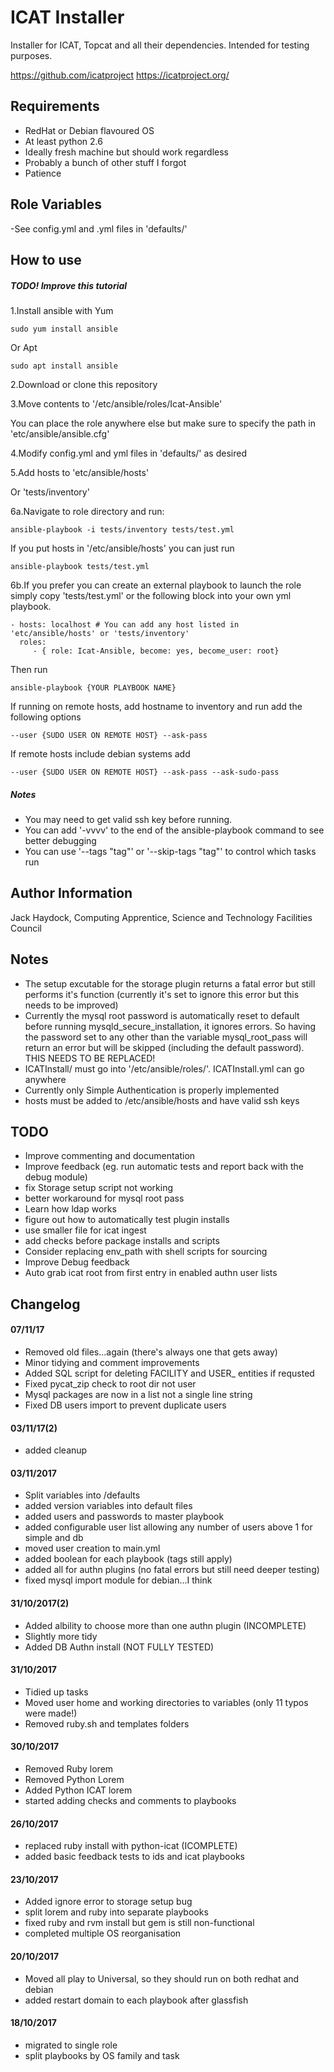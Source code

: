 ICAT Installer
=============
 
Installer for ICAT, Topcat and all their dependencies.
Intended for testing purposes.

https://github.com/icatproject
https://icatproject.org/
 

Requirements
------------

* RedHat or Debian flavoured OS
* At least python 2.6
* Ideally fresh machine but should work regardless
* Probably a bunch of other stuff I forgot
* Patience
  
Role Variables
-------------

-See config.yml and .yml files in 'defaults/'

How to use
----------

##### TODO! Improve this tutorial

1.Install ansible with Yum

	sudo yum install ansible
 
Or Apt

	sudo apt install ansible 
 
2.Download or clone this repository

3.Move contents to '/etc/ansible/roles/Icat-Ansible'

You can place the role anywhere else but make sure to specify the path in 'etc/ansible/ansible.cfg'

4.Modify config.yml and yml files in 'defaults/' as desired

5.Add hosts to 'etc/ansible/hosts' 

Or 'tests/inventory'

6a.Navigate to role directory and run:

	ansible-playbook -i tests/inventory tests/test.yml 

If you put hosts in '/etc/ansible/hosts' you can just run

	ansible-playbook tests/test.yml

6b.If you prefer you can create an external playbook to launch the role simply copy 'tests/test.yml' or the following block into your own yml playbook.

    - hosts: localhost # You can add any host listed in 'etc/ansible/hosts' or 'tests/inventory'
      roles:
         - { role: Icat-Ansible, become: yes, become_user: root}

Then run

	ansible-playbook {YOUR PLAYBOOK NAME}



If running on remote hosts, add hostname to inventory and run add the following options

 	--user {SUDO USER ON REMOTE HOST} --ask-pass

If remote hosts include debian systems add

	--user {SUDO USER ON REMOTE HOST} --ask-pass --ask-sudo-pass

##### Notes
* You may need to get valid ssh key before running.
* You can add '-vvvv' to the end of the ansible-playbook command to see better debugging
* You can use '--tags "tag"' or '--skip-tags "tag"' to control which tasks run


  
Author Information
------------------


Jack Haydock, Computing Apprentice, Science and Technology Facilities Council


Notes
-----

* The setup excutable for the storage plugin returns a fatal error but still performs it's function (currently it's set to ignore this error but this needs to be improved)
* Currently the mysql root password is automatically reset to default before running mysqld_secure_installation, it ignores errors. So having the password set to any other than the variable mysql_root_pass will return an error but will be skipped (including the default password). THIS NEEDS TO BE REPLACED!
* ICATInstall/ must go into '/etc/ansible/roles/'. ICATInstall.yml can go anywhere
* Currently only Simple Authentication is properly implemented
* hosts must be added to /etc/ansible/hosts and have valid ssh keys


TODO
----

* Improve commenting and documentation
* Improve feedback (eg. run automatic tests and report back with the debug module)
* fix Storage setup script not working
* better workaround for mysql root pass
* Learn how ldap works
* figure out how to automatically test plugin installs
* use smaller file for icat ingest
* add checks before package installs and scripts
* Consider replacing env_path with shell scripts for sourcing
* Improve Debug feedback
* Auto grab icat root from first entry in enabled authn user lists


Changelog
---------

#### 07/11/17
* Removed old files...again (there's always one that gets away)
* Minor tidying and comment improvements
* Added SQL script for deleting FACILITY and USER_ entities if requsted
* Fixed pycat_zip check to root dir not user
* Mysql packages are now in a list not a single line string
* Fixed DB users import to prevent duplicate users

#### 03/11/17(2)
* added cleanup

#### 03/11/2017
* Split variables into /defaults
* added version variables into default files
* added users and passwords to master playbook
* added configurable user list allowing any number of users above 1 for simple and db
* moved user creation to main.yml
* added boolean for each playbook (tags still apply)
* added all for authn plugins (no fatal errors but still need deeper testing)
* fixed mysql import module for debian...I think

#### 31/10/2017(2)
* Added albility to choose more than one authn plugin (INCOMPLETE)
* Slightly more tidy
* Added DB Authn install (NOT FULLY TESTED)

#### 31/10/2017
* Tidied up tasks
* Moved user home and working directories to variables (only 11 typos were made!)
* Removed ruby.sh and templates folders

#### 30/10/2017
* Removed Ruby lorem
* Removed Python Lorem
* Added Python ICAT lorem
* started adding checks and comments to playbooks

#### 26/10/2017
* replaced ruby install with python-icat (ICOMPLETE)
* added basic feedback tests to ids and icat playbooks

#### 23/10/2017
* Added ignore error to storage setup bug
* split lorem and ruby into separate playbooks
* fixed ruby and rvm install but gem is still non-functional
* completed multiple OS reorganisation

#### 20/10/2017
* Moved all play to Universal, so they should run on both redhat and debian
* added restart domain to each playbook after glassfish

#### 18/10/2017
* migrated to single role
* split playbooks by OS family and task
